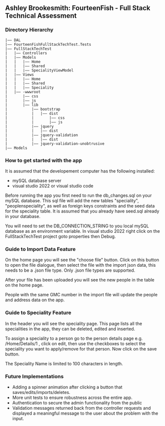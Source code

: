 ## Ashley Brookesmith: FourteenFish - Full Stack Technical Assessment

### Directory Hierarchy
```
|—— DAL
|—— FourteenFishFullStackTechTest.Tests
|—— FullStackTechTest
|   |—— Controllers
|   |—— Models
|   |   |—— Home
|   |   |—— Shared
|   |   |—— SpecialityViewModel
|   |—— Views
|   |   |—— Home
|   |   |—— Shared
|   |   |—— Speciality
|   |—— -wwwroot
|       |—— css
|       |—— js
|       |—— lib
|           |—— bootstrap
|           |   |—— dist
|           |       |—— css
|           |       |—— js
|           |—— jquery
|           |   |—— dist
|           |—— jquery-validation
|           |   |—— dist
|           |—— jquery-validation-unobtrusive
|—— Models
```

### How to get started with the app

It is assumed that the developement computer has the following installed:
- mySQL database server 
- visual studio 2022 or visual studio code

Before running the app you first need to run the db_changes.sql on your mySQL database. This sql file will add the new tables "speciality", "peoplenspeciality", as well as foreign keys constraints and the seed data for the speciality table. It is assumed that you already have seed.sql already in your database.

You will need to set the DB_CONNECTION_STRING to you local mySQL database as an environment variable. In visual studio 2022 right click on the FullStackTechTest project goto properties then Debug.

### Guide to Import Data Feature

On the home page you will see the "choose file" button. Click on this button to open the file dialogue, then select the file with the import json data, this needs to be a .json file type. Only .json file types are supported.

After your file has been uploaded you will see the new people in the table on the home page.

People with the same GMC number in the import file will update the people and address data on the app.

### Guide to Speciality Feature

In the header you will see the speciality page. This page lists all the specialities in the app, they can be deleted, edited and inserted.

To assign a speciality to a person go to the person details page e.g. /Home/Details/1 , click on edit, then use the checkboxes to select the speciality you want to apply/remove for that person. Now click on the save button.

The Speciality Name is limited to 100 characters in length.

### Future Implementations
- Adding a spinner animation after clicking a button that saves/edits/imports/deletes.
- More unit tests to ensure robustness across the entire app.
- Authentication to secure the admin functionality from the public
- Validation messages returned back from the controller requests and displayed a meaningful message to the user about the problem with the input. 
